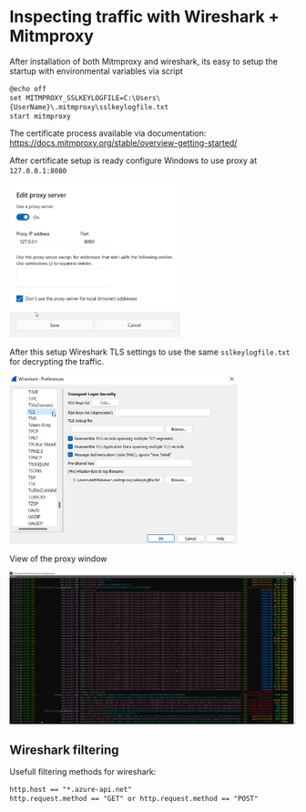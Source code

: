 # Inspecting traffic with Wireshark + Mitmproxy

After installation of both Mitmproxy and wireshark, its easy to setup the startup with environmental variables via script
```shell
@echo off
set MITMPROXY_SSLKEYLOGFILE=C:\Users\{UserName}\.mitmproxy\sslkeylogfile.txt
start mitmproxy
```
The certificate process available via documentation: https://docs.mitmproxy.org/stable/overview-getting-started/

After certificate setup is ready configure Windows to use proxy at `127.0.0.1:8080`

<img src="win_proxy.png" width="300" />

After this setup Wireshark TLS settings to use the same `sslkeylogfile.txt` for decrypting the traffic.

<img src="wireshark_settings.png" width="400" />

View of the proxy window

<img src="mitmproxy.png" width="1024" />

## Wireshark filtering

Usefull filtering methods for wireshark:

```
http.host == "*.azure-api.net"
http.request.method == "GET" or http.request.method == "POST"
```
